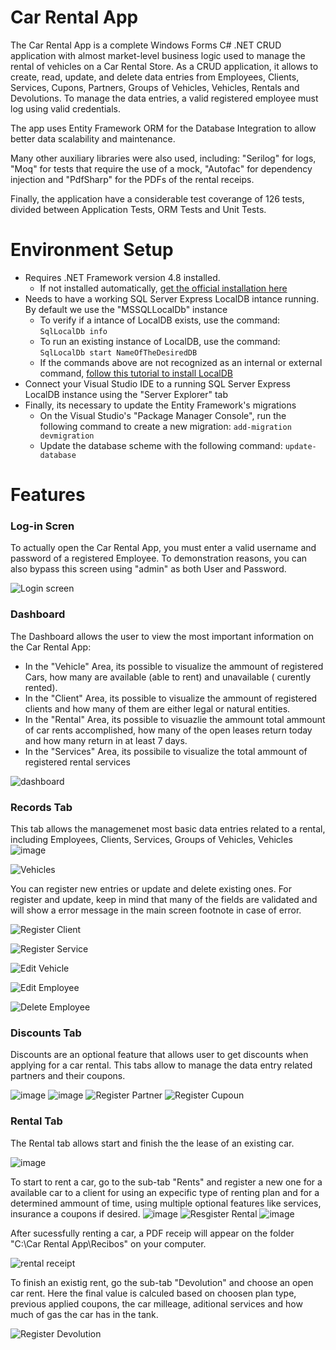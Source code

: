 # Car Rental App
The Car Rental App is a complete Windows Forms C# .NET CRUD application with almost market-level business logic used to manage the rental of vehicles on a Car Rental Store. As a CRUD application, it allows to create, read, update, and delete data entries from Employees, Clients, Services, Cupons, Partners, Groups of Vehicles, Vehicles, Rentals and Devolutions. To manage the data entries, a valid registered employee must log using valid credentials.

The app uses Entity Framework ORM for the Database Integration to allow better data scalability and maintenance.

Many other auxiliary libraries were also used, including: "Serilog" for logs, "Moq" for tests that require the use of a mock, "Autofac" for dependency injection and "PdfSharp" for the PDFs of the rental receips.

Finally, the application have a considerable test coverange of 126 tests, divided between Application Tests, ORM Tests and Unit Tests.

# Environment Setup
- Requires .NET Framework version 4.8 installed.
	- If not installed automatically, [get the official installation here](https://dotnet.microsoft.com/en-us/download/visual-studio-sdks?cid=getdotnetsdk)
- Needs to have a working SQL Server Express LocalDB intance running. By default we use the "MSSQLLocalDb" instance
	- To verify if a intance of LocalDB exists, use the  command:
	`SqlLocalDb info`
	- To run an existing instance of LocalDB, use the  command:
	`SqlLocalDb start NameOfTheDesiredDB`
	- If the commands above are not recognized as an internal or external command, [follow this tutorial to install LocalDB](https://learn.microsoft.com/en-us/sql/database-engine/configure-windows/sql-server-express-localdb?view=sql-server-ver16)
- Connect your Visual Studio IDE to a running SQL Server Express LocalDB instance using the "Server Explorer" tab
- Finally, its necessary to update the Entity Framework's migrations
	- On the Visual Studio's "Package Manager Console", run the following command to create a new migration:
	`add-migration devmigration`
	- Update the database scheme with the following command:
	`update-database`


# Features

### Log-in Scren
To actually open the Car Rental App, you must enter a valid username and password of a registered Employee. To demonstration reasons, you can also bypass this screen using "admin" as both User and Password. 

![Login screen](https://github.com/Matrix-Developers/Locadora-de-Veiculos/assets/50923316/075b4049-68bc-40b5-8a56-b4d52a10a89c)


### Dashboard
The Dashboard allows the user to view the most important information on the Car Rental App:
- In the "Vehicle" Area, its possible to visualize the ammount of registered Cars, how many are available (able to rent) and unavailable ( curently rented).
- In the "Client" Area, its possible to visualize the ammount of registered clients and how many of them are either legal or natural entities.
- In the "Rental" Area, its possible to visuazlie the ammount total ammount of car rents accomplished, how many of the open leases return today and how many return in at least 7 days.
- In the "Services" Area, its possibile to visualize the total ammount of registered rental services

![dashboard](https://github.com/Matrix-Developers/Locadora-de-Veiculos/assets/50923316/d762d69d-c544-4d80-b358-fb222c65acec)

### Records Tab
This tab allows the managemenet most basic data entries related to a rental, including Employees, Clients, Services, Groups of Vehicles, Vehicles
![image](https://github.com/Matrix-Developers/Locadora-de-Veiculos/assets/50923316/7c9e3157-e492-44ec-b43e-504be4117187)

![Vehicles](https://github.com/Matrix-Developers/Locadora-de-Veiculos/assets/50923316/95700d67-4350-4181-b5fc-bd2dae8e770d)

You can register new entries or update and delete existing ones. For register and update, keep in mind that many of the fields are validated and will show a error message in the main screen footnote in case of error.

![Register Client](https://github.com/Matrix-Developers/Locadora-de-Veiculos/assets/50923316/2c8ee273-e3a0-4609-a82e-0cea4bc35367)

![Register Service](https://github.com/Matrix-Developers/Locadora-de-Veiculos/assets/50923316/7705c5dc-54dc-4267-9531-bd81c1a95204)

![Edit Vehicle](https://github.com/Matrix-Developers/Locadora-de-Veiculos/assets/50923316/965c1429-5e6c-433d-8568-d76853f12c7b)

![Edit Employee](https://github.com/Matrix-Developers/Locadora-de-Veiculos/assets/50923316/4cff7dfd-2bf1-419d-a532-f3e879331baf)

![Delete Employee](https://github.com/Matrix-Developers/Locadora-de-Veiculos/assets/50923316/7a7c2a8f-fc08-435a-a70e-1e84d3255d12)


### Discounts Tab 
Discounts are an optional feature that allows user to get discounts when applying for a car rental. This tabs allow to manage the data entry related partners and their coupons.

![image](https://github.com/Matrix-Developers/Locadora-de-Veiculos/assets/50923316/f02cc02d-719b-4db5-9a8e-7a1f226725e9)
![image](https://github.com/Matrix-Developers/Locadora-de-Veiculos/assets/50923316/b8ef82d6-6cc3-4d9e-a0bd-a3d945656ca0)
![Register Partner](https://github.com/Matrix-Developers/Locadora-de-Veiculos/assets/50923316/5eae0b76-65d7-45cd-8c08-3bc96e854553)
![Register Cupoun](https://github.com/Matrix-Developers/Locadora-de-Veiculos/assets/50923316/9fab7d29-3f6d-4416-addc-70c4e593b36b)


### Rental Tab
The Rental tab allows start and finish the the lease of an existing car.

![image](https://github.com/Matrix-Developers/Locadora-de-Veiculos/assets/50923316/b82a5be4-4aa8-4975-8a46-c47e9742192d)


To start to rent a car, go to the sub-tab "Rents" and register a new one for a available car to a client for using an expecific type of renting plan and for a determined ammount of time, using multiple optional features like services, insurance a coupons if desired. 
![image](https://github.com/Matrix-Developers/Locadora-de-Veiculos/assets/50923316/99f41983-945e-46e0-b3fb-855b425f9906)
![Resgister Rental](https://github.com/Matrix-Developers/Locadora-de-Veiculos/assets/50923316/8031d250-a33f-4b4c-b2ef-e9c2f18a606f)
![image](https://github.com/Matrix-Developers/Locadora-de-Veiculos/assets/50923316/40559d81-694c-4f4c-b176-decb0103b1ec)

After sucessfully renting a car, a PDF receip will appear on the folder "C:\Car Rental App\Recibos" on your computer.

![rental receipt](https://github.com/Matrix-Developers/Locadora-de-Veiculos/assets/50923316/ee919e37-0a08-4d47-b6b1-3ee0a085c78d)

To finish an existig rent, go the sub-tab "Devolution" and choose an open car rent. Here the final value is calculed based on choosen plan type, previous applied coupons, the car milleage, aditional services and how much of gas the car has in the tank.

![Register Devolution](https://github.com/Matrix-Developers/Locadora-de-Veiculos/assets/50923316/722650ea-762f-41c8-8bb6-5fdb2d5161c9)


